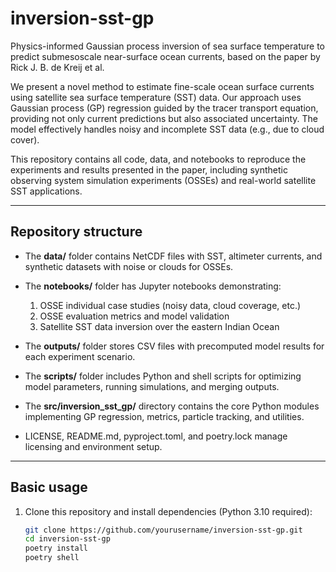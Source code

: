 # inversion-sst-gp

Physics-informed Gaussian process inversion of sea surface temperature to predict submesoscale near-surface ocean currents, based on the paper by Rick J. B. de Kreij et al.

We present a novel method to estimate fine-scale ocean surface currents using satellite sea surface temperature (SST) data. Our approach uses Gaussian process (GP) regression guided by the tracer transport equation, providing not only current predictions but also associated uncertainty. The model effectively handles noisy and incomplete SST data (e.g., due to cloud cover).

This repository contains all code, data, and notebooks to reproduce the experiments and results presented in the paper, including synthetic observing system simulation experiments (OSSEs) and real-world satellite SST applications.

---

## Repository structure

- The **data/** folder contains NetCDF files with SST, altimeter currents, and synthetic datasets with noise or clouds for OSSEs.

- The **notebooks/** folder has Jupyter notebooks demonstrating:  
  1. OSSE individual case studies (noisy data, cloud coverage, etc.)  
  2. OSSE evaluation metrics and model validation  
  3. Satellite SST data inversion over the eastern Indian Ocean  

- The **outputs/** folder stores CSV files with precomputed model results for each experiment scenario.

- The **scripts/** folder includes Python and shell scripts for optimizing model parameters, running simulations, and merging outputs.

- The **src/inversion_sst_gp/** directory contains the core Python modules implementing GP regression, metrics, particle tracking, and utilities.

- LICENSE, README.md, pyproject.toml, and poetry.lock manage licensing and environment setup.

---

## Basic usage

1. Clone this repository and install dependencies (Python 3.10 required):

   ```bash
   git clone https://github.com/yourusername/inversion-sst-gp.git
   cd inversion-sst-gp
   poetry install
   poetry shell
